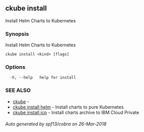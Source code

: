 ## ckube install

Install Helm Charts to Kubernetes

### Synopsis

Install Helm Charts to Kubernetes

```
ckube install <kind> [flags]
```

### Options

```
  -h, --help   help for install
```

### SEE ALSO

* [ckube](ckube.md)	 - 
* [ckube install helm](ckube_install_helm.md)	 - Install charts to pure Kubernetes
* [ckube install icp](ckube_install_icp.md)	 - Install charts archive to IBM Cloud Private

###### Auto generated by spf13/cobra on 26-Mar-2018
